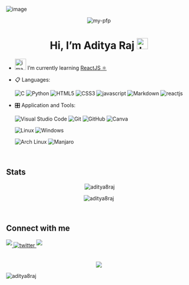 <img
      src="https://phone-connect.vercel.app/src/github-header.gif"
      alt="image"
    />

<div align="center">

<img src="https://phone-connect.vercel.app/src/pfp.png" alt="my-pfp"/>

# Hi, I’m Aditya Raj <img src="https://raw.githubusercontent.com/iampavangandhi/iampavangandhi/master/gifs/Hi.gif" alt="hand-wave-gif" style="height: 8mm"/>

</div>

- <img style="height: 8mm"
      src="https://emojipedia-us.s3.amazonaws.com/source/skype/289/seedling_1f331.png"
      alt="image"
    /> I’m currently learning [ReactJS ⚛️](https://github.com/aditya8Raj/reactjs)

<p align="center">

- 📋 Languages:

  ![C](https://img.shields.io/badge/c%20-%23323330.svg?&style=for-the-badge&logo=c&logoColor=%23F7)
  ![Python](https://img.shields.io/badge/python%20-00000F.svg?&style=for-the-badge&logo=python&logoColor=%23F7)
  ![HTML5](https://img.shields.io/badge/html5-%23E34F26.svg?style=for-the-badge&logo=html5&logoColor=white)
  ![CSS3](https://img.shields.io/badge/css3-%231572B6.svg?style=for-the-badge&logo=css3&logoColor=white)
  ![javascript](https://img.shields.io/badge/javascript%20-%23323330.svg?&style=for-the-badge&logo=javascript&logoColor=%23F7DF1E)
  ![Markdown](https://img.shields.io/badge/markdown-%23000000.svg?style=for-the-badge&logo=markdown&logoColor=white)
  ![reactjs](https://img.shields.io/badge/react.js%20-%2357c3db.svg?&style=for-the-badge&logo=react.js&logoColor=white)
    <!---
    ![nodejs](https://img.shields.io/badge/node.js%20-%2343853D.svg?&style=for-the-badge&logo=node.js&logoColor=white)
      ![typescropt](https://img.shields.io/badge/TypeScript-007ACC?style=for-the-badge&logo=typescript&logoColor=white)
      ![PHP](https://img.shields.io/badge/php-%23777BB4.svg?style=for-the-badge&logo=php&logoColor=white)
      ![SQL](https://custom-icon-badges.herokuapp.com/badge/SQL-025E8C.svg?logo=database&logoColor=white)
    --->
  <!-- - 🎨 Frameworks -->

    <!-- ![WordPress](https://img.shields.io/badge/WordPress-%23117AC9.svg?style=for-the-badge&logo=WordPress&logoColor=white) -->
    <!-- ![Reactjs](https://img.shields.io/badge/react%20-%2320232a.svg?&style=for-the-badge&logo=react&logoColor=%2361DAFB) -->
    <!---
     ![Nextjs](https://img.shields.io/badge/next.js-000000?style=for-the-badge&logo=nextdotjs&logoColor=white)
     ![redux](https://img.shields.io/badge/Redux-593D88?style=for-the-badge&logo=redux&logoColor=white)
     ![Vue](https://img.shields.io/badge/Vue.js-35495E?style=for-the-badge&logo=vuedotjs&logoColor=4FC08D)
     ![jQuary](https://img.shields.io/badge/jQuery-0769AD?style=for-the-badge&logo=jquery&logoColor=white)
     ![Express](https://img.shields.io/badge/Express.js-000000?style=for-the-badge&logo=express&logoColor=white)
     ![GraphQl](https://img.shields.io/badge/GraphQl-E10098?style=for-the-badge&logo=graphql&logoColor=white)
     ![jwt](https://img.shields.io/badge/JWT-000000?style=for-the-badge&logo=JSON%20web%20tokens&logoColor=white)
     ![Amp](https://img.shields.io/badge/Amp-000?style=for-the-badge&logo=amp&logoColor=005AF0)
    --->
    <!-- ![NPM](https://img.shields.io/badge/npm-CB3837?style=for-the-badge&logo=npm&logoColor=white) -->
    <!-- ![tailwind](https://img.shields.io/badge/Tailwind_CSS-38B2AC?style=for-the-badge&logo=tailwind-css&logoColor=white) -->
    <!-- ![Material ui](https://img.shields.io/badge/Material%20UI-007FFF?style=for-the-badge&logo=mui&logoColor=white) -->
    <!-- ![Bootstrap](https://img.shields.io/badge/bootstrap%20-%23563D7C.svg?&style=for-the-badge&logo=bootstrap&logoColor=white) -->
    <!---
     ![Laravel](https://img.shields.io/badge/Laravel-FF2D20?style=for-the-badge&logo=laravel&logoColor=white)
     ![Codeigniter](https://img.shields.io/badge/Codeigniter-EF4223?style=for-the-badge&logo=codeigniter&logoColor=white)
     ![Prisma](https://img.shields.io/badge/Prisma-3982CE?style=for-the-badge&logo=Prisma&logoColor=white)
    --->

<!-- - 💾 Databases: -->

  <!-- ![MongoDB](https://img.shields.io/badge/MongoDB-%234ea94b.svg?&style=for-the-badge&logo=mongodb&logoColor=white) -->
  <!-- ![MySQL](https://img.shields.io/badge/MySQL-00000F?style=for-the-badge&logo=mysql&logoColor=white) -->
   <!---
    ![MicrosoftSQLServer](https://img.shields.io/badge/Microsoft%20SQL%20Sever-CC2927?style=for-the-badge&logo=microsoft%20sql%20server&logoColor=white)
  --->

- 🎛️ Application and Tools:

  ![Visual Studio Code](https://img.shields.io/badge/Visual%20Studio%20Code-0078d7.svg?style=for-the-badge&logo=visual-studio-code&logoColor=white)
  ![Git](https://img.shields.io/badge/git-%23F05033.svg?style=for-the-badge&logo=git&logoColor=white)
  ![GitHub](https://img.shields.io/badge/github-%23121011.svg?style=for-the-badge&logo=github&logoColor=white)
  ![Canva](https://img.shields.io/badge/Canva-%2300C4CC.svg?style=for-the-badge&logo=Canva&logoColor=white)
  <!-- ![Xmapp](https://img.shields.io/badge/Xampp-F37623?style=for-the-badge&logo=xampp&logoColor=white) -->

  ![Linux](https://img.shields.io/badge/Linux-FCC624?style=for-the-badge&logo=linux&logoColor=black)
  ![Windows](https://img.shields.io/badge/Windows-0078D6?style=for-the-badge&logo=windows&logoColor=white)

  <!--
    ![postman](https://img.shields.io/badge/Postman-FF6C37?style=for-the-badge&logo=Postman&logoColor=white)
    ![Razorpay](https://img.shields.io/badge/Razorpay-02042B?style=for-the-badge&logo=razorpay&logoColor=3395FF)
    ![Zorin](https://img.shields.io/badge/Zorin%20OS-0CC1F3?style=for-the-badge&logo=zorin&logoColor=white)
    ![Microsoft Office](https://img.shields.io/badge/Microsoft_Office-D83B01?style=for-the-badge&logo=microsoft-office&logoColor=white)
    ![Microsoft Excel](https://img.shields.io/badge/Microsoft_Excel-217346?style=for-the-badge&logo=microsoft-excel&logoColor=white)
  -->

  ![Arch Linux](https://img.shields.io/badge/Arch_Linux-%23000000?style=for-the-badge&logo=archlinux&logoColor=white)
  ![Manjaro](https://img.shields.io/badge/manjaro-009688?style=for-the-badge&logo=manjaro&logoColor=white)

<!-- simle icons -->
</p>

<br>

## Stats

<div align="center"> 
<p>&nbsp;<img align="center" src="https://github-readme-stats.vercel.app/api?username=aditya8raj&show_icons=true&theme=dark" alt="aditya8raj" /></p>

<p><img align="center" src="https://github-readme-streak-stats.herokuapp.com?user=aditya8raj&theme=dark&hide_border=true&border_radius=15.2&date_format=j%20M%5B%20Y%5D" alt="aditya8raj" /></p>
</div>

<br>

## Connect with me

<a href="https://www.instagram.com/aaaditya.raj" target="_blank">
<img src="https://img.shields.io/badge/instagram-%ff5851db.svg?color=f02b9a&style=for-the-badge&logo=instagram&logoColor=white" t=instagram style="margin-bottom: 5px;" />
</a>
<a href="https://twitter.com/nerdinbiz" target="_blank">
<img src=https://img.shields.io/badge/X%20(Twitter)-%2300acee.svg?color=141414&style=for-the-badge&logo=x&logoColor=white alt=twitter style="margin-bottom: 5px;" />
</a>
<a href="https://discord.gg/cq3yDd3Ked" target="_blank">
<img src="https://img.shields.io/badge/discord-%ff5851db.svg?color=blue&style=for-the-badge&logo=discord&logoColor=white" t=discord style="margin-bottom: 5px;" />
</a>

</a>

<br/>
<br/>

<p align="center">
    <img src="https://phone-connect.vercel.app/src/Ramen.gif" />
</p>

<p align="left"> <img src="https://komarev.com/ghpvc/?username=aditya8raj&label=Profile%20views&color=blueviolet&style=flat" alt="aditya8raj" /> </p>
